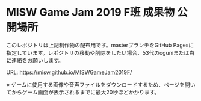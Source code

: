# MISW Game Jam 2019 F班 成果物 公開場所
このレポジトリは上記制作物の配布用です。masterブランチをGitHub Pagesに指定しています。レポジトリの移動や削除をしたい場合、53代のoguniまたは白に連絡をお願いします。

URL: https://misw.github.io/MISWGameJam2019F/

※ ゲームに使用する画像や音声ファイルをダウンロードするため、ページを開いてからゲーム画面が表示されるまでに最大20秒ほどかかります。
